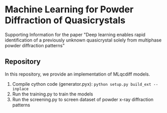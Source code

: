 # Machine Learning for Powder Diffraction of Quasicrystals

Supporting Information for the paper "Deep learning enables rapid identification of a previously unknown quasicrystal solely from multiphase powder diffraction patterns"
 
## Repository
In this repository, we provide an implementation of MLqcdiff models.

1. Compile cython code (generator.pyx): `python setup.py build_ext --inplace`
2. Run the training.py to train the models
3. Run the screening.py to screen dataset of powder x-ray diffraction patterns
